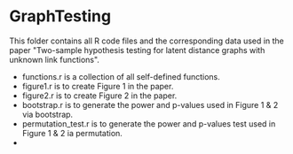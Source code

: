 # GraphTesting
This folder contains all R code files and the corresponding data used in the paper "Two-sample hypothesis testing for latent distance graphs with unknown link functions".

- functions.r is a collection of all self-defined functions.
- figure1.r is to create Figure 1 in the paper.
- figure2.r is to create Figure 2 in the paper.
- bootstrap.r is to generate the power and p-values used in Figure 1 & 2 via bootstrap.
- permutation_test.r is to generate the power and p-values test used in Figure 1 & 2  ia permutation.
- 
